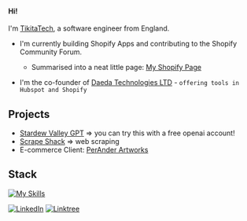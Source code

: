 #### Hi! 
I'm [TikitaTech](https://tikitatech.xyz), a software engineer from England.

- I'm currently building Shopify Apps and contributing to the Shopify Community Forum.
  - Summarised into a neat little page: [My Shopify Page](https://daeda.tech/shopify)

- I'm the co-founder of [Daeda Technologies LTD](https://daeda.tech) - `offering tools in Hubspot and Shopify`

## Projects
- [Stardew Valley GPT](https://chatgpt.com/g/g-sZh2oiAag-stardew-valley-wiki-chatbot) => you can try this with a free openai account!
- [Scrape Shack](https://scrapeshack.com) => web scraping
- E-commerce Client: [PerAnder Artworks](peranderartworks.co.uk)

## Stack
[![My Skills](https://skillicons.dev/icons?i=ts,bun,react,tailwindcss,supabase,linux,arch,vite,docker,kubernetes,figma,neovim,regex)](https://skillicons.dev)

[![LinkedIn](https://img.shields.io/badge/LinkedIn-0077B5?style=for-the-badge&logo=linkedin&logoColor=white)](https://www.linkedin.com/in/tikita-tolley-3bbb39233/) [![Linktree](https://img.shields.io/badge/linktree-39E09B?style=for-the-badge&logo=linktree&logoColor=white)](https://linktr.ee/TikitaTech)

